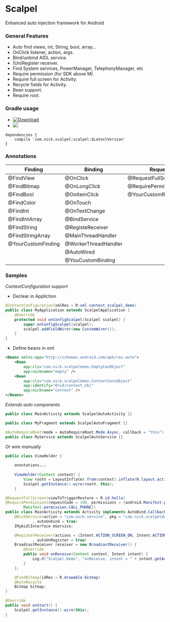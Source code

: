 # Scalpel
Enhanced auto injection framework for Android

### General Features
>
- Auto find views, int, String, bool, array...
- OnClick listener, action, args.
- Bind/unbind AIDL service.
- (Un)Register receiver.
- Find System services, PowerManager, TelephonyManager, etc
- Require permission (for SDK above M).
- Require full screen for Activity.
- Recycle fields for Activity.
- Bean support.
- Require root.

### Gradle usage
*  [ ![Download](https://api.bintray.com/packages/nickandroid/maven/scalpel/images/download.svg) ](https://bintray.com/nickandroid/maven/scalpel/_latestVersion)
*  [![](https://jitpack.io/v/NickAndroid/Scalpel_Android.svg)](https://jitpack.io/#NickAndroid/Scalpel_Android)

```
dependencies {
    compile 'com.nick.scalpel:scalpel:$LatestVersion'
}
```

### Annotations
| Finding     | Binding    | Request | Opt
| --------|---------|-------|-------|
| @FindView  | @OnClick   | @RequestFullScreen    | @RetrieveBean |
| @FindBitmap | @OnLongClick | @RequirePermission    | @AutoRecycle |
| @FindBool | @OnItemClick | @YourCustomRequirement | @ContextConfiguration
| @FindColor | @OnTouch | | @YourCustomOpt
| @FindInt | @OnTextChange | |
| @FindIntArray | @BindService | |
| @FindString | @RegisteReceiver | |
| @FindStringArray | @MainThreadHandler | |
| @YourCustomFinding | @WorkerThreadHandler | |
| | @AutoWired | |
| | @YouCustomBinding | | 

### Samples

*ContextConfiguration support*

*  Declear in Appliction
``` java
@ContextConfiguration(xmlRes = R.xml.context_scalpel_demo)
public class MyApplication extends ScalpelApplication {
    @Override
    protected void onConfigScalpel(Scalpel scalpel) {
        super.onConfigScalpel(scalpel);
        scalpel.addFieldWirer(new CustomWirer());
    }
}
```
*  Define beans in xml
``` Xml
<Beans xmlns:app="http://schemas.android.com/apk/res-auto">
    <Bean
        app:clz="com.nick.scalpeldemo.EmptyConObject"
        app:nickname="empty" />
    <Bean
        app:clz="com.nick.scalpeldemo.ContextConsObject"
        app:identify="@+id/context_obj"
        app:nickname="context" />
</Beans>
```

*Extends auto components*
``` java
public class MainActivity extends ScalpelAutoActivity {}
```
``` java
public class MyFragment extends ScalpelAutoFragment {}
```
``` java
@AutoRequireRoot(mode = AutoRequireRoot.Mode.Async, callback = "this")
public class MyService extends ScalpelAutoService {}
```

*Or wire manually*
``` java
public class ViewHolder {
    
    annotations...
    
    ViewHolder(Context context) {
        View rootV = LayoutInflater.from(context).inflate(R.layout.activity_main, null);
        Scalpel.getInstance().wire(rootV, this);
    }
```

``` java
@RequestFullScreen(viewToTriggerRestore = R.id.hello)
@RequirePermission(requestCode = 100, permissions = {android.Manifest.permission.READ_EXTERNAL_STORAGE,
        Manifest.permission.CALL_PHONE})
public class MainActivity extends Activity implements AutoBind.Callback {
    @BindService(action = "com.nick.service", pkg = "com.nick.scalpeldemo", callback = "this"
            , autoUnbind = true)
    IMyAidlInterface mService;

    @RegisterReceiver(actions = {Intent.ACTION_SCREEN_ON, Intent.ACTION_SCREEN_OFF, "com.nick.service.bind"}
            , autoUnRegister = true)
    BroadcastReceiver receiver = new BroadcastReceiver() {
        @Override
        public void onReceive(Context context, Intent intent) {
            Log.d("Scalpel.Demo", "onReceive, intent = " + intent.getAction());
        }
    };

    @FindBitmap(idRes = R.drawable.bitmap)
    @AutoRecycle
    Bitmap bitmap;
}

@Override
public void onStart() {
    Scalpel.getInstance().wire(this);
}
```
